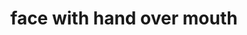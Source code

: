---
layout: smileys&emotion
title: face with hand over mouth
emoji: face_with_hand_over_mouth
permalink: 🤭.html
---